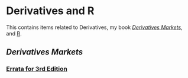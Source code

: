 # Derivatives and R 

This contains items related to Derivatives, my book _[Derivatives Markets](http://www.amazon.com/Derivatives-Markets-Edition-Pearson-Finance/dp/0321543084)_, and [R](http://r-project.org).

## _Derivatives Markets_

### [Errata for 3rd Edition](errata.md)



